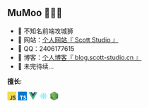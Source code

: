 ## MuMoo  👨🏻‍💻

- 🐧 不知名前端攻城狮
- 🐶 网站：<a href="https://scott-studio.cn" target="_blank">个人网站『 Scott Studio 』</a>
- 💬 QQ：2406177615
- 🤔 博客：<a href="https://blog.scott-studio.cn" target="_blank">个人博客『 blog.scott-studio.cn 』</a>
- 👭 未完待续...

<!--
**Web Developer**

<p>
 <code><img alt="React" src="https://img.shields.io/badge/-React-45b8d8?style=flat-square&logo=react&logoColor=white" /></code>
  <code><img alt="TypeScript"
    src="https://img.shields.io/badge/-TypeScript-007ACC?style=flat-square&logo=typescript&logoColor=white" /></code>
  <code><img alt="Sass" src="https://img.shields.io/badge/-Sass-CC6699?style=flat-square&logo=sass&logoColor=white" /></code>
  <code><img alt="Styled Components"
    src="https://img.shields.io/badge/-Styled_Components-db7092?style=flat-square&logo=styled-components&logoColor=white" /></code>

  <code><img alt="npm" src="https://img.shields.io/badge/-NPM-CB3837?style=flat-square&logo=npm&logoColor=white" /></code>
  <code><img alt="html5" src="https://img.shields.io/badge/-HTML5-E34F26?style=flat-square&logo=html5&logoColor=white" /></code>
  <code><img alt="Rollup"
    src="https://img.shields.io/badge/-Rollup-EC4A3F?style=flat-square&logo=rollup.js&logoColor=white" /></code>

<code><img alt="Prettier"
    src="https://img.shields.io/badge/-Prettier-F7B93E?style=flat-square&logo=prettier&logoColor=white" /></code>
<code><img alt="TailwindCSS"
    src="https://img.shields.io/badge/-tailwindcss-50B3D0?style=flat-square&logo=tailwindcss&logoColor=white" /></code>
<code><img alt="Vite 2" src="https://img.shields.io/badge/-Vite-81A3F9?style=flat-square&logo=vite&logoColor=white" /></code>
<code><img alt="Vue 3" src="https://img.shields.io/badge/-Vue-5BA17F?style=flat-square&logo=vue.js&logoColor=white" /></code>

</p>

**Backend Developer (maybe)**

<p>
  <code><img alt="NestJS" src="https://img.shields.io/badge/-NestJS-ea2845?style=flat-square&logo=nestjs&logoColor=white" /></code>
  <code><img alt="NodeJS" src="https://img.shields.io/badge/-NodeJS-43853d?style=flat-square&logo=Node.js&logoColor=white" /></code>
  <code><img alt="Express"
    src="https://img.shields.io/badge/-express-13aa52?style=flat-square&logo=express&logoColor=white" /></code>
</p>

**DevOps**

<p>
  <code><img alt="git" src="https://img.shields.io/badge/-Git-F05032?style=flat-square&logo=git&logoColor=white" /></code>
  <code><img alt="github actions"
    src="https://img.shields.io/badge/-Github_Actions-2088FF?style=flat-square&logo=github-actions&logoColor=white" /></code>
  <code><img alt="Docker" src="https://img.shields.io/badge/-Docker-46a2f1?style=flat-square&logo=docker&logoColor=white" /></code>
</p>

**Environment**

<p>
  <code><img alt="macOS" src="https://img.shields.io/badge/-macOS-333?style=flat-square&logo=apple&logoColor=white" /></code>
  <code><img alt="vscode" src="https://img.shields.io/badge/Visual%20Studio%20Code-blue?style=flat-square&logo=visual-studio-code&logoColor=ffffff" /></code>
</p>
*/
-->
**擅长:**  

<code><img height="20" src="https://raw.githubusercontent.com/github/explore/80688e429a7d4ef2fca1e82350fe8e3517d3494d/topics/javascript/javascript.png"></code>
<code><img height="20" src="https://raw.githubusercontent.com/github/explore/80688e429a7d4ef2fca1e82350fe8e3517d3494d/topics/typescript/typescript.png"></code>
<code><img height="20" src="https://raw.githubusercontent.com/github/explore/80688e429a7d4ef2fca1e82350fe8e3517d3494d/topics/vue/vue.png"></code>
<code><img height="20" src="https://raw.githubusercontent.com/github/explore/80688e429a7d4ef2fca1e82350fe8e3517d3494d/topics/react/react.png"></code>
<code><img height="20" src="https://raw.githubusercontent.com/github/explore/80688e429a7d4ef2fca1e82350fe8e3517d3494d/topics/nodejs/nodejs.png"></code>

<!-- <img align="" height="137px" src="https://github-readme-stats.vercel.app/api?username=iscottt&hide_border=true&show_icons=true&include_all_commits=true&line_height=21&locale=cn" /> -->
